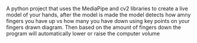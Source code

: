 A python project that uses the MediaPipe and cv2 libraries to create a live model of your hands, after the model is made the model detects how amny fingers you have up vs how many you have down using key points on your fingers drawn diagram. Then based on the amount of fingers down the program will automatically lower or raise the computer volume
